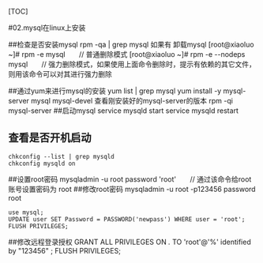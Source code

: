 [TOC]

#02.mysql在linux上安装

##检查是否安装mysql
	rpm -qa | grep mysql
如果有 卸载mysql
	[root@xiaoluo ~]# rpm -e mysql　　// 普通删除模式
	[root@xiaoluo ~]# rpm -e --nodeps mysql　　// 强力删除模式，如果使用上面命令删除时，提示有依赖的其它文件，则用该命令可以对其进行强力删除	

##通过yum来进行mysql的安装
	yum list | grep mysql
	yum install -y mysql-server mysql mysql-devel
查看刚安装好的mysql-server的版本
	rpm -qi mysql-server
##启动mysql
	service mysqld start 
	service mysqld restart
## 查看是否开机启动
	chkconfig --list | grep mysqld
	chkconfig mysqld on
##设置root密码
	mysqladmin -u root password 'root'　　// 通过该命令给root账号设置密码为 root
##修改root密码
	mysqladmin -u root -p123456 password root

	use mysql;
	UPDATE user SET Password = PASSWORD('newpass') WHERE user = 'root';
	FLUSH PRIVILEGES;
##修改远程登录授权
	GRANT ALL PRIVILEGES ON *.* TO 'root'@'%' identified by "123456" ;
	FLUSH PRIVILEGES;

